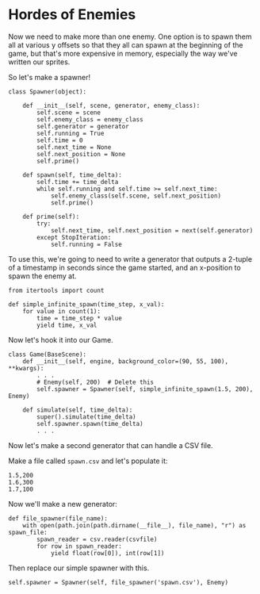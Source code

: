 # Hordes of Enemies

Now we need to make more than one enemy. One option is to spawn them all
at various y offsets so that they all can spawn at the beginning of the
game, but that's more expensive in memory, especially the way we've
written our sprites.

So let's make a spawner!

    class Spawner(object):

        def __init__(self, scene, generator, enemy_class):
            self.scene = scene
            self.enemy_class = enemy_class
            self.generator = generator
            self.running = True
            self.time = 0
            self.next_time = None
            self.next_position = None
            self.prime()

        def spawn(self, time_delta):
            self.time += time_delta
            while self.running and self.time >= self.next_time:
                self.enemy_class(self.scene, self.next_position)
                self.prime()

        def prime(self):
            try:
                self.next_time, self.next_position = next(self.generator)
            except StopIteration:
                self.running = False

To use this, we're going to need to write a generator that outputs a
2-tuple of a timestamp in seconds since the game started, and an
x-position to spawn the enemy at.

    from itertools import count

    def simple_infinite_spawn(time_step, x_val):
        for value in count(1):
            time = time_step * value
            yield time, x_val

Now let's hook it into our Game.

    class Game(BaseScene):
        def __init__(self, engine, background_color=(90, 55, 100), **kwargs):
            . . .
            # Enemy(self, 200)  # Delete this
            self.spawner = Spawner(self, simple_infinite_spawn(1.5, 200), Enemy)

        def simulate(self, time_delta):
            super().simulate(time_delta)
            self.spawner.spawn(time_delta)
            . . .

Now let's make a second generator that can handle a CSV file.

Make a file called `spawn.csv` and let's populate it:

    1.5,200
    1.6,300
    1.7,100

Now we'll make a new generator:

    def file_spawner(file_name):
        with open(path.join(path.dirname(__file__), file_name), "r") as spawn_file:
            spawn_reader = csv.reader(csvfile)
            for row in spawn_reader:
                yield float(row[0]), int(row[1])

Then replace our simple spawner with this.

    self.spawner = Spawner(self, file_spawner('spawn.csv'), Enemy)
